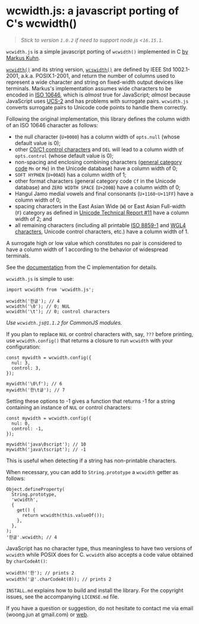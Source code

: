wcwidth.js: a javascript porting of C's wcwidth()
=================================================

> _Stick to version `1.0.2` if need to support node.js <`16.15.1`._

`wcwidth.js` is a simple javascript porting of `wcwidth()` implemented in C
[by Markus Kuhn](https://www.cl.cam.ac.uk/~mgk25/ucs/wcwidth.c).

[`wcwidth()`](https://www.opengroup.org/onlinepubs/007904975/functions/wcwidth.html)
and its string version,
[`wcswidth()`](https://www.opengroup.org/onlinepubs/007904975/functions/wcswidth.html)
are defined by IEEE Std 1002.1-2001, a.k.a. POSIX.1-2001, and return the number
of columns used to represent a wide character and string on fixed-width output
devices like terminals. Markus's implementation assumes wide characters to be
encoded in [ISO 10646](https://en.wikipedia.org/wiki/Universal_Character_Set),
which is _almost_ true for JavaScript; _almost_ because JavaScript uses
[UCS-2](https://en.wikipedia.org/wiki/UTF-16) and has problems with surrogate
pairs. `wcwidth.js` converts surrogate pairs to Unicode code points to handle
them correctly.

Following the original implementation, this library defines the column width of
an ISO 10646 character as follows:

- the null character (`U+0000`) has a column width of `opts.null` (whose
  default value is 0);
- other
  [C0/C1 control characters](https://en.wikipedia.org/wiki/C0_and_C1_control_codes)
  and `DEL` will lead to a column width of `opts.control` (whose default value
  is 0);
- non-spacing and enclosing combining characters
  ([general category code](https://www.unicode.org/reports/tr44/#GC_Values_Table)
  `Mn` or `Me`) in the Unicode database) have a column width of 0;
- `SOFT HYPHEN` (`U+00AD`) has a column width of 1;
- other format characters (general category code `Cf` in the Unicode database)
  and `ZERO WIDTH SPACE` (`U+200B`) have a column width of 0;
- Hangul Jamo medial vowels and final consonants (`U+1160`-`U+11FF`) have a
  column width of 0;
- spacing characters in the East Asian Wide (`W`) or East Asian Full-width
  (`F`) category as defined in
  [Unicode Technical Report #11](https://www.unicode.org/reports/tr11/) have a
  column width of 2; and
- all remaining characters (including all printable
  [ISO 8859-1](https://en.wikipedia.org/wiki/ISO/IEC_8859-1) and
  [WGL4 characters](https://en.wikipedia.org/wiki/Windows_Glyph_List_4), Unicode
  control characters, etc.) have a column width of 1.

A surrogate high or low value which constitutes no pair is considered to have a
column width of 1 according to the behavior of widespread terminals.

See the
[documentation](https://github.com/mycoboco/wcwidth.js/blob/master/doc/index.md)
from the C implementation for details.

`wcwidth.js` is simple to use:

    import wcwidth from 'wcwidth.js';

    wcwidth('한글'); // 4
    wcwidth('\0'); // 0; NUL
    wcwidth('\t'); // 0; control characters

*Use `wcwidth.js@1.1.2` for CommonJS modules.*

If you plan to replace `NUL` or control characters with, say, `???` before
printing, use `wcwidth.config()` that returns a closure to run `wcwidth` with
your configuration:

    const mywidth = wcwidth.config({
      nul: 3,
      control: 3,
    });

    mywidth('\0\f'); // 6
    mywidth('한\t글'); // 7

Setting these options to -1 gives a function that returns -1 for a string
containing an instance of `NUL` or control characters:

    const mywidth = wcwidth.config({
      nul: 0,
      control: -1,
    });

    mywidth('java\0script'); // 10
    mywidth('java\tscript'); // -1

This is useful when detecting if a string has non-printable characters.

When necessary, you can add to `String.prototype` a `wcwidth` getter as follows:

    Object.defineProperty(
      String.prototype,
      'wcwidth',
      {
        get() {
          return wcwidth(this.valueOf());
        },
      },
    );
    '한글'.wcwidth; // 4

JavaScript has no character type, thus meaningless to have two versions of
`wcwidth` while POSIX does for C. `wcwidth` also accepts a code value obtained
by `charCodeAt()`:

    wcwidth('한'); // prints 2
    wcwidth('글'.charCodeAt(0)); // prints 2

`INSTALL.md` explains how to build and install the library. For the copyright
issues, see the accompanying `LICENSE.md` file.

If you have a question or suggestion, do not hesitate to contact me via email
(woong.jun at gmail.com) or [web](https://code.woong.org/).
